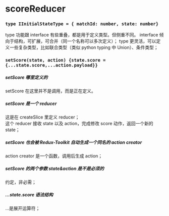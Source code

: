 # scoreReducer

### `type IInitialStateType = { matchId: number, state: number}`

type 功能跟 interface 有些重叠，都是用于定义类型。但侧重不同。
interface 倾向于结构，可扩展，可合并（同一个名称可以多次定义）；
type 更灵活，可以定义一些复杂类型，比如联合类型（类似 python typing 中 Union）、条件类型；

### `setScore(state, action) {state.score = {...state.score,...action.payload}}`

##### setScore 哪里定义的

setScore 在这里并不是调用，而是正在定义。

##### setScore 是一个 reducer

这是在 createSlice 里定义 reducer；  
这个 reducer 接收 state 以及 action，完成修改 score 动作，返回一个新的 state；

##### setScore 也会被 Redux-Toolkit 自动生成一个同名的 action creator

action creator 是一个函数，调用后生成 action；

##### setScore 的两个参数 state&action 是不是必须的

约定，非必需；

##### ...state.score 语法结构

...是展开运算符；
